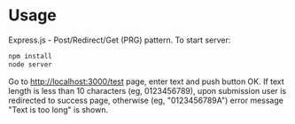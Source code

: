 # Usage

Express.js - Post/Redirect/Get (PRG) pattern. To start server:

```sh
npm install
node server
```

Go to [http://localhost:3000/test](http://localhost:3000/test) page, enter text and push button OK. If text length is less than 10 characters (eg, 0123456789), upon submission user is redirected to success page, otherwise (eg, "0123456789A") error message "Text is too long" is shown.


